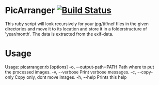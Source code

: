 # PicArranger [![Build Status](https://travis-ci.org/questmaster/PicArranger.png)](https://travis-ci.org/questmaster/PicArranger)
This ruby script will look recursively for your jpg/tif/nef files in the given directories and move it to its location and store it in a folderstructure of 'year/month'. The data is extracted from the exif-data.

# Usage
Usage: picarranger.rb [options] <imagefolders>
    -o, --output-path=PATH           Path where to put the processed images.
    -v, --verbose                    Print verbose messages.
    -c, --copy-only                  Copy only, dont move images.
    -h, --help                       Prints this help
    
    
